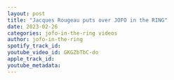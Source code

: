 ```yaml
---
layout: post
title: "Jacques Rougeau puts over JOFO in the RING"
date: 2023-02-26
categories: jofo-in-the-ring videos
author: jofo-in-the-ring
spotify_track_id: 
youtube_video_id: GKGZbTbC-do
apple_track_id: 
youtube_metadata: 
---
```


